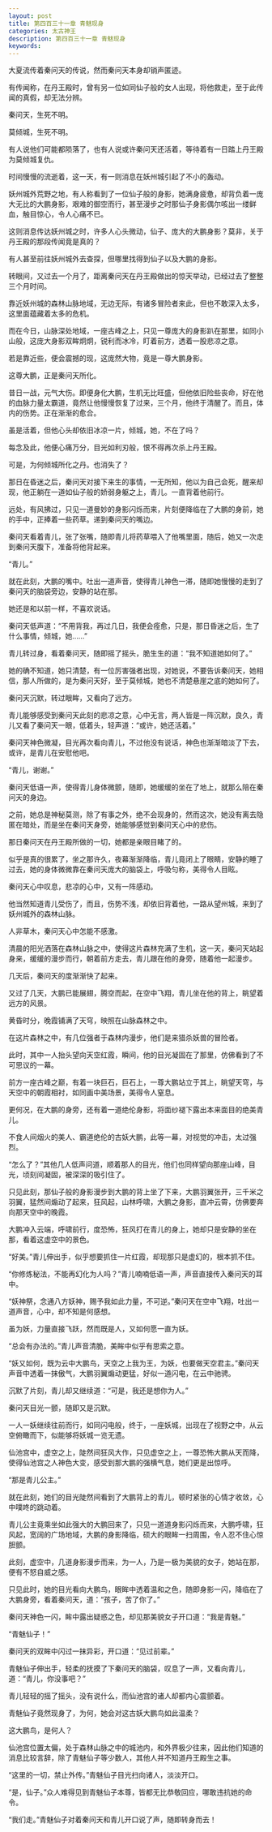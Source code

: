 ```yaml
---
layout: post
title: 第四百三十一章 青魅现身
categories: 太古神王
description: 第四百三十一章 青魅现身
keywords:
---
```


大夏流传着秦问天的传说，然而秦问天本身却销声匿迹。

有传闻称，在丹王殿时，曾有另一位如同仙子般的女人出现，将他救走，至于此传闻的真假，却无法分辨。

秦问天，生死不明。

莫倾城，生死不明。

有人说他们可能都陨落了，也有人说或许秦问天还活着，等待着有一日踏上丹王殿为莫倾城复仇。

时间慢慢的流逝着，这一天，有一则消息在妖州城引起了不小的轰动。

妖州城外荒野之地，有人称看到了一位仙子般的身影，她满身疲惫，却背负着一庞大无比的大鹏身影，艰难的御空而行，甚至漫步之时那仙子身影偶尔咳出一缕鲜血，触目惊心，令人心痛不已。

这则消息传达妖州城之时，许多人心头微动，仙子、庞大的大鹏身影？莫非，关于丹王殿的那段传闻竟是真的？

有人甚至前往妖州城外去查探，但哪里找得到仙子以及大鹏的身影。

转眼间，又过去一个月了，距离秦问天在丹王殿做出的惊天举动，已经过去了整整三个月时间。

靠近妖州城的森林山脉地域，无边无际，有诸多冒险者来此，但也不敢深入太多，这里面蕴藏着太多的危机。

而在今日，山脉深处地域，一座古峰之上，只见一尊庞大的身影趴在那里，如同小山般，这庞大身影双眸炯炯，锐利而冰冷，盯着前方，透着一股悲凉之意。

若是靠近些，便会震撼的现，这庞然大物，竟是一尊大鹏身影。

这尊大鹏，正是秦问天所化。

昔日一战，元气大伤。即便身化大鹏，生机无比旺盛，但他依旧险些丧命，好在他的血脉力量太霸道，竟然让他慢慢恢复了过来，三个月，他终于清醒了。而且，体内的伤势。正在渐渐的愈合。

虽是活着，但他心头却依旧冰凉一片，倾城，她，不在了吗？

每念及此，他便心痛万分，目光如利刃般，恨不得再次杀上丹王殿。

可是，为何倾城所化之丹。也消失了？

那日在昏迷之后，秦问天对接下来生的事情，一无所知，他以为自己会死，醒来却现，他正躺在一道如仙子般的娇弱身躯之上，青儿。一直背着他前行。

远处，有风拂过，只见一道曼妙的身影闪烁而来，片刻便降临在了大鹏的身前，她的手中，正捧着一些药草。递到秦问天的嘴边。

秦问天看着青儿，张了张嘴，随即青儿将药草喂入了他嘴里面，随后，她又一次走到秦问天腹下，准备将他背起来。

“青儿。”

就在此刻，大鹏的嘴中。吐出一道声音，使得青儿神色一滞，随即她慢慢的走到了秦问天的脑袋旁边，安静的站在那。

她还是和以前一样，不喜欢说话。

秦问天低声道：“不用背我，再过几日，我便会痊愈，只是，那日昏迷之后，生了什么事情，倾城，她……”

青儿转过身，看着秦问天，随即摇了摇头，脆生生的道：“我不知道她如何了。”

她的确不知道，她只清楚，有一位厉害强者出现，对她说，不要告诉秦问天，她相信，那人所做的，是为秦问天好，至于莫倾城，她也不清楚悬崖之底的她如何了。

秦问天沉默，转过眼眸，又看向了远方。

青儿能够感受到秦问天此刻的悲凉之意，心中无言，两人皆是一阵沉默，良久，青儿又看了秦问天一眼，低着头，轻声道：“或许，她还活着。”

秦问天神色微凝，目光再次看向青儿，不过他没有说话，神色也渐渐暗淡了下去，或许，是青儿在安慰他吧。

“青儿，谢谢。”

秦问天低语一声，使得青儿身体微颤，随即，她缓缓的坐在了地上，就那么陪在秦问天的身边。

之前，她总是神秘莫测，除了有事之外，绝不会现身的，然而这次，她没有离去隐匿在暗处，而是坐在秦问天身旁，她能够感觉到秦问天心中的悲伤。

那日秦问天在丹王殿所做的一切，她都是亲眼目睹了的。

似乎是真的很累了，坐之那许久，夜幕渐渐降临，青儿竟闭上了眼睛，安静的睡了过去，她的身体微微靠在秦问天庞大的脑袋上，呼吸匀称，美得令人目眩。

秦问天心中叹息，悲凉的心中，又有一阵感动。

他当然知道青儿受伤了，而且，伤势不浅，却依旧背着他，一路从望州城，来到了妖州城外的森林山脉。

人非草木，秦问天心中怎能不感激。

清晨的阳光洒落在森林山脉之中，使得这片森林充满了生机，这一天，秦问天站起身来，缓缓的漫步而行，朝着前方走去，青儿跟在他的身旁，随着他一起漫步。

几天后，秦问天的度渐渐快了起来。

又过了几天，大鹏已能展翅，腾空而起，在空中飞翔，青儿坐在他的背上，眺望着远方的风景。

黄昏时分，晚霞铺满了天穹，映照在山脉森林之中。

在这片森林之中，有几位强者于森林内漫步，他们是来猎杀妖兽的冒险者。

此时，其中一人抬头望向天空红霞，瞬间，他的目光凝固在了那里，仿佛看到了不可思议的一幕。

前方一座古峰之巅，有着一块巨石，巨石上，一尊大鹏站立于其上，眺望天穹，与天空中的朝霞相衬，如同画中美场景，美得令人窒息。

更何况，在大鹏的身旁，还有着一道绝伦身影，将面纱褪下露出本来面目的绝美青儿。

不食人间烟火的美人、霸道绝伦的古妖大鹏，此等一幕，对视觉的冲击，太过强烈。

“怎么了？”其他几人低声问道，顺着那人的目光，他们也同样望向那座山峰，目光，顷刻间凝固，被深深的吸引住了。

只见此刻，那仙子般的身影漫步到大鹏的背上坐了下来，大鹏羽翼张开，三千米之羽翼，猛然间煽动了起来，狂风起，山林呼啸，大鹏之身影，直冲云霄，仿佛要奔向那天空中的晚霞。

大鹏冲入云端，呼啸前行，度恐怖，狂风打在青儿的身上，她却只是安静的坐在那，看着这虚空中的景色。

“好美。”青儿伸出手，似乎想要抓住一片红霞，却现那只是虚幻的，根本抓不住。

“你修炼秘法，不能再幻化为人吗？”青儿喃喃低语一声，声音直接传入秦问天的耳中。

“妖神祭，念通八方妖神，赐予我如此力量，不可逆。”秦问天在空中飞翔，吐出一道声音，心中，却不知是何感想。

虽为妖，力量直接飞跃，然而既是人，又如何愿一直为妖。

“总会有办法的。”青儿声音清脆，美眸中似乎有思索之意。

“妖又如何，既为云中大鹏鸟，天空之上我为王，为妖，也要做天空君主。”秦问天声音中透着一抹傲气，大鹏羽翼煽动更猛，好似一道闪电，在云中驰骋。

沉默了片刻，青儿却又继续道：“可是，我还是想你为人。”

秦问天目光一颤，随即又是沉默。

一人一妖继续往前而行，如同闪电般，终于，一座妖城，出现在了视野之中，从云空俯瞰而下，似能够将妖城一览无遗。

仙池宫中，虚空之上，陡然间狂风大作，只见虚空之上，一尊恐怖大鹏从天而降，使得仙池宫之人神色大变，感受到那大鹏的强横气息，她们更是出惊呼。

“那是青儿公主。”

就在此刻，她们的目光陡然间看到了大鹏背上的青儿，顿时紧张的心情才收敛，心中噗咚的跳动着。

青儿公主竟乘坐如此强大的大鹏回来了，只见一道道身影闪烁而来，大鹏呼啸，狂风起，宽阔的广场地域，大鹏的身影降临，硕大的眼眸一扫周围，令人忍不住心惊胆颤。

此刻，虚空中，几道身影漫步而来，为一人，乃是一极为美貌的女子，她站在那，便有不怒自威之感。

只见此时，她的目光看向大鹏鸟，眼眸中透着温和之色，随即身影一闪，降临在了大鹏身旁，看着秦问天，道：“孩子，苦了你了。”

秦问天神色一闪，眸中露出疑惑之色，却见那美貌女子开口道：“我是青魅。”

“青魅仙子！”

秦问天的双眸中闪过一抹异彩，开口道：“见过前辈。”

青魅仙子伸出手，轻柔的抚摸了下秦问天的脑袋，叹息了一声，又看向青儿，道：“青儿，你没事吧？”

青儿轻轻的摇了摇头，没有说什么，而仙池宫的诸人却都内心震颤着。

青魅仙子竟然现身了，为何，她会对这古妖大鹏鸟如此温柔？

这大鹏鸟，是何人？

仙池宫位置太偏，处于森林山脉之中的城池内，和外界极少往来，因此他们知道的消息比较言辞，除了青魅仙子等少数人，其他人并不知道丹王殿生之事。

“这里的一切，禁止外传。”青魅仙子目光扫向诸人，淡淡开口。

“是，仙子。”众人难得见到青魅仙子本尊，皆都无比恭敬回应，哪敢违抗她的命令。

“我们走。”青魅仙子对着秦问天和青儿开口说了声，随即转身而去！
